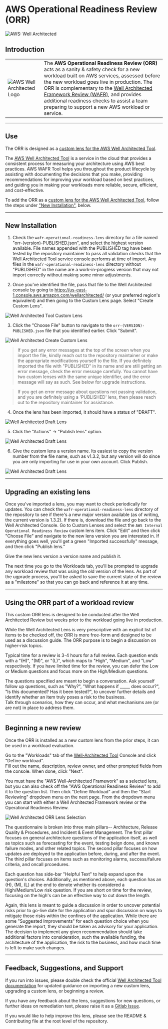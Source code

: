 # AWS Operational Readiness Review (ORR)

![AWS: Well Architected](https://img.shields.io/badge/AWS-Well--Architected-green)

## Introduction
|   |   |
|-----|---------------|
| ![AWS Well Architected Logo](_img/gt-well-architected.png) | The __AWS Operational Readiness Review (ORR)__ acts as a sanity & safety check for a new workload built on AWS services, assessed before the new workload goes live in production.  The ORR is complementary to the [Well Architected Framework Review (WAFR)](https://aws.amazon.com/architecture/well-architected), and provides additional readiness checks to assist a team preparing to support a new AWS workload or service. |

---

## Use

The ORR is designed as a [custom lens for the AWS Well Architected Tool](https://docs.aws.amazon.com/wellarchitected/latest/userguide/lenses-custom.html).  

The [AWS Well Architected Tool](https://docs.aws.amazon.com/wellarchitected/latest/userguide/intro.html) is a service in the cloud that provides a consistent process for 
measuring your architecture using AWS best practices. AWS WAFR Tool helps you throughout the product lifecycle by assisting with documenting the decisions that you make, 
providing recommendations for improving your workload based on best practices, and guiding you in making your workloads more reliable, secure, efficient, and cost-effective.

To add the ORR as a [custom lens for the AWS Well Architected Tool](https://docs.aws.amazon.com/wellarchitected/latest/userguide/lenses-custom.html), follow the steps 
under ["New Installation"](#new-installation), below.  

---

## New Installation

1. Check the `wafr-operational-readiness-lens` directory for a file named "orr-(version)-PUBLISHED.json", and select the highest version available. File names appended with the PUBLISHED tag have been tested by the repository maintainer to pass all validation checks that the Well Architected Tool service console performs at time of import. Any files in the `wafr-operational-readiness-lens` directory without "PUBLISHED" in the name are a work-in-progress version that may not import correctly without making some minor adjustments.

2. Once you've identified the file, pass that file to the Well Architected console by going to https://us-east-1.console.aws.amazon.com/wellarchitected/ (or your preferred region's equivalent) and then going to the Custom Lens page.  Select "Create Custom Lens".

![Well Architected Tool Custom Lens](_img/WAT-CustomLenses.png)

3. Click the "Choose File" button to navigate to the `orr-(VERSION)-PUBLISHED.json` file that you identified earlier. Click "Submit".

![Well Architected Create Custom Lens](_img/WAT-CreateLens.png)

> If you get any error messages at the top of the screen when you import the file, kindly reach out to the repository maintainer or make the appropriate modifications yourself to the file. If you definitely imported the file with "PUBLISHED" in its name and are still getting an error message, check the error message carefully. You cannot have two custom lenses with the same unique identifier, and the error message will say as such. See below for upgrade instructions. 

> If you get an error message about questions not passing validation, and you are definitely using a 'PUBLISHED' lens, then please reach out to the repository maintainer for assistance.

4. Once the lens has been imported, it should have a status of "DRAFT".

![Well Architected Draft Lens](_img/WAT-DraftState.png)

5. Click the "Actions" -> "Publish lens" option.  

![Well Architected Draft Lens](_img/WAT-Publish.png)

6. Give the custom lens a version name. Its easiest to copy the version number from the file name, such as v1.3.2, but any version will do since you are only importing for use in your own account.  Click Publish.

![Well Architected Draft Lens](_img/WAT-Published.png)


---

## Upgrading an existing lens

Once you've imported a lens, you may want to check periodically for updates. 
You can check the `wafr-operational-readiness-lens` directory of the repository to see if there's a new major version available (as of writing, the current version is 1.3.2). 
If there is, download the file and go back to the Well Architected Console. Go to Custom Lenses and select the `AWS Internal Operational Readiness Review` custom lens item. 
Click "Edit" and then click "Choose File" and navigate to the new lens version you are interested in. If everything goes well, you'll get a green "Imported successfully" message, 
and then click "Publish lens." 

Give the new lens version a version name and publish it. 

The next time you go to the Workloads tab, you'll be prompted to upgrade any workload review that was using the old version of the lens. As part of the ugprade process, 
you'll be asked to save the current state of the review as a "milestone" so that you can go back and reference it at any time. 

---

## Using the ORR part of a workload review

This custom ORR lens is designed to be conducted after the Well Architected Review but weeks prior to the workload going live in production. 

While the Well Architected Lens is very prescriptive with an explicit list of items to be checked off, the ORR is more free-form and designed to be used as a discussion guide. 
The ORR purpose is to begin a discussion on higher-risk topics. 

Typical time for a review is 3-4 hours for a full review. Each question ends with a "(H)", "(M)", or "(L)", which maps to "High", "Medium", and "Low" respectively. If you have limited 
time for the review, you can defer the Low or Medium questions and focus more on the High/Medium questions. 

The questions specified are meant to begin a conversation. Ask yourself follow up questions, such as "Why?", "What happens if _____ does occur?", 
"Is this documented? Has it been tested?", to uncover further details and identify whether an item truly poses a risk to the business.  
Talk through scenarios, how they can occur, and what mechanisms are (or are not) in place to address them.

---

## Beginning a new review

Once the ORR is installed as a new custom lens from the prior steps, it can be used in a workload evaluation.

Go to the "Workloads" tab of the [Well-Architected Tool](https://console.aws.amazon.com/wellarchitected) Console and click "Define workload".  
Fill out the name, description, review owner, and other prompted fields from the console. When done, click "Next". 

You must have the "AWS Well-Architected Framework" as a selected lens, but you can also check off the "AWS Operational Readiness Review" to add it to the question list. 
Then click "Define Workload" and then the "Start Reviewing" dropdown menu on the next page. From the dropdown menu you can start with either a Well Architected Framework review or the 
Operational Readiness Review.

![Well Architected ORR Lens Selection](_img/WAT-Selectable.png)

The questionnaire is broken into three main pillars-- Architecture, Release Quality & Procedures, and Incident & Event Management. The first pillar focuses on general architecture 
questions of the application itself, as well as topics such as forecasting for the event, testing beign done, and known failure modes, and other related topics. The second pillar 
focuses on how updates are deployed to the application before, during, and after the event. The third pillar focuses on items such as monitoring alarms, success/failure criteria, 
and oncall prcoedures.

Each question has side-bar "Helpful Text" to help expand upon the question's choices. Additionally, as mentioned above, each question has an (H), (M), (L) at the end to denote whether 
its considered a High/Medium/Low risk question. If you are short on time for the review, focusing on the high's can be an effective way to cut down the length. 

Again, this lens is meant to guide a discussion in order to uncover potential risks prior to go-live date for the application and spur discussion on ways to 
mitigate those risks within the confines of the application. While there are some "Suggested Improvements" for each question choice when you generate the report, they should be taken 
as advisory for your application.  The decision to implement any given recommendation should take additional factors into consideration, such the available funding, the architecture 
of the application, the risk to the business, and how much time is left to make such changes. 

---

## Feedback, Suggestions, and Support

If you run into issues, please double check the official [Well Architected Tool documentation](https://docs.aws.amazon.com/wellarchitected/latest/userguide/intro.html) for updated guidance on importing a new custom lens, upgrading a custom lens, or beginning a review.

If you have any feedback about the lens, suggestions for new questions, or further ideas on remediation text, please raise it as a [Gitlab Issue](https://github.com/awslabs/operational-readiness-review-custom-war-lens/issues).

If you would like to help improve this lens, please see the README & Contributing file at the root level of the repository. 

